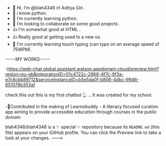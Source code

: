 - 👋 Hi, I’m @blah4346 irl Aditya Giri.
- 👀 i know python.
- 🌱 I’m currently learning python.
- 💞️ I’m looking to collaborate on some good projects .
- 👍 I'm somewhat good at HTML .
- 👍 Really good at getting used to a new os.
- 🌱 I'm currently learning touch typing (can type on an average speed of 75WPM).

-----MY WORKS-----

-https://web-chat.global.assistant.watson.appdomain.cloud/preview.html?region=eu-gb&integrationID=01c4722c-2966-4f7c-9f3a-e7c8cbb89712&serviceInstanceID=b5e5da0f-b806-4dbc-9946-651079b353af

check this out this is my first chatbot 👆 ...
It was created for my school.

-🌹Contributed in the making of  Learnobuddy - A literacy focused curation app aiming to provide accessible education through courses in the public domain


blah4346/blah4346 is a ✨ special ✨ repository because its `README.md` (this file) appears on your GitHub profile.
You can click the Preview link to take a look at your changes.
--->
